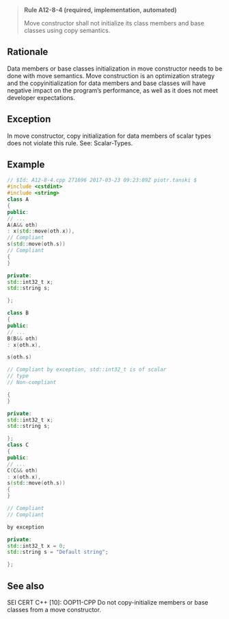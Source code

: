 > **Rule A12-8-4 (required, implementation, automated)**
>
> Move constructor shall not initialize its class members and base
> classes using copy semantics.

## Rationale

Data members or base classes initialization in move constructor needs to be done
with move semantics. Move construction is an optimization strategy and the copyinitialization for data members and base classes will have negative impact on the
program’s performance, as well as it does not meet developer expectations.

## Exception

In move constructor, copy initialization for data members of scalar types does not
violate this rule.
See: Scalar-Types.

## Example

```cpp
// $Id: A12-8-4.cpp 271696 2017-03-23 09:23:09Z piotr.tanski $
#include <cstdint>
#include <string>
class A
{
public:
// ...
A(A&& oth)
: x(std::move(oth.x)),
// Compliant
s(std::move(oth.s))
// Compliant
{
}

private:
std::int32_t x;
std::string s;

};

class B
{
public:
// ...
B(B&& oth)
: x(oth.x),

s(oth.s)

// Compliant by exception, std::int32_t is of scalar
// type
// Non-compliant

{
}

private:
std::int32_t x;
std::string s;

};
class C
{
public:
// ...
C(C&& oth)
: x(oth.x),
s(std::move(oth.s))
{
}

// Compliant
// Compliant

by exception

private:
std::int32_t x = 0;
std::string s = "Default string";

};

```

## See also

SEI CERT C++ [10]: OOP11-CPP Do not copy-initialize members or base
classes from a move constructor.
